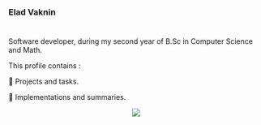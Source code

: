  ###                            Elad Vaknin
 #
 
Software developer, during my second year of B.Sc in Computer Science and Math.

This profile contains : 

:dart:  Projects and tasks.

:dart: Implementations and summaries.



<p align="center">
<img align="center" src="https://github-readme-stats.vercel.app/api?username=EladVaknin&show_icons=true&theme=react&layout=compact&line_height=20" />
</p>
